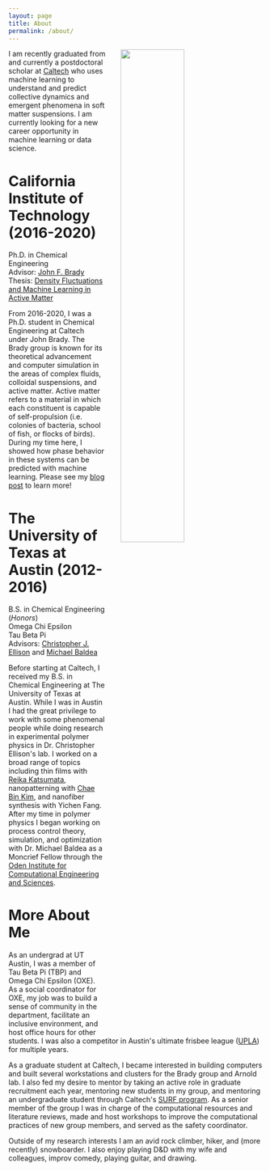 ```yaml
---
layout: page
title: About
permalink: /about/
---
```


<!-- ![Profile Picture]({{ site.baseurl }}/assets/profile_picture.png) -->
<div>
    <img src="{{site.baseurl}}/assets/profile_picture.png" style="float:right; width:50%; margin:0px 30px"/>
</div>
I am recently graduated from and currently a postdoctoral scholar at <a href="https://www.caltech.edu/">Caltech</a> who uses machine learning to understand and predict collective dynamics and emergent phenomena in soft matter suspensions. I am currently looking for a new career opportunity in machine learning or data science.

# California Institute of Technology (2016-2020)
Ph.D. in Chemical Engineering  
Advisor: [John F. Brady](https://cce.caltech.edu/people/john-f-brady)  
Thesis: [Density Fluctuations and Machine Learning in Active Matter](https://thesis.library.caltech.edu/14043/)  

From 2016-2020, I was a Ph.D. student in Chemical Engineering at Caltech under John Brady. 
The Brady group is known for its theoretical advancement and computer simulation in the areas of complex fluids, colloidal suspensions, and active matter. 
Active matter refers to a material in which each constituent is capable of self-propulsion (i.e. colonies of bacteria, school of fish, or flocks of birds). 
During my time here, I showed how phase behavior in these systems can be predicted with machine learning. Please see my [blog post]({{site.baseurl}}/2021/03/06/machine-learning-to-recreate-the-active-matter-phase-diagram.html) to learn more!
# The University of Texas at Austin (2012-2016)
B.S. in Chemical Engineering (*Honors*)  
Omega Chi Epsilon  
Tau Beta Pi  
Advisors: [Christopher J. Ellison](https://www.cems.umn.edu/people/faculty/christopher-ellison) and [Michael Baldea](https://che.utexas.edu/faculty-staff/faculty-directory/michael-baldea-phd/)

Before starting at Caltech, I received my B.S. in Chemical Engineering at The University of Texas at Austin. 
While I was in Austin I had the great privilege to work with some phenomenal people while doing research in experimental polymer physics in Dr. Christopher Ellison's lab. 
I worked on a broad range of topics including thin films with [Reika Katsumata](https://www.pse.umass.edu/faculty/researchgroup/katsumata_), nanopatterning with [Chae Bin Kim](https://sites.google.com/view/cbk-polymer-pnu/home), and nanofiber synthesis with Yichen Fang.
After my time in polymer physics I began working on process control theory, simulation, and optimization with Dr. Michael Baldea as a Moncrief Fellow through the [Oden Institute for Computational Engineering and Sciences](https://www.oden.utexas.edu/). 

# More About Me
As an undergrad at UT Austin, I was a member of Tau Beta Pi (TBP) and Omega Chi Epsilon (OXE). As a social coordinator for OXE, my job was to build a sense of community in the department, facilitate an inclusive environment, and host office hours for other students. I was also a competitor in Austin's ultimate frisbee league ([UPLA](https://austinultimate.org/)) for multiple years.

As a graduate student at Caltech, I became interested in building computers and built several workstations and clusters for the Brady group and Arnold lab.
I also fed my desire to mentor by taking an active role in graduate recruitment each year, mentoring new students in my group, and mentoring an undergraduate student through Caltech's [SURF program](http://sfp.caltech.edu/programs/surf).
As a senior member of the group I was in charge of the computational resources and literature reviews, made and host workshops to improve the computational practices of new group members, and served as the safety coordinator.

Outside of my research interests I am an avid rock climber, hiker, and (more recently) snowboarder.
I also enjoy playing D&D with my wife and colleagues, improv comedy, playing guitar, and drawing.



